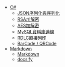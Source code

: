 * [C#]()
  * [JSON序列化與序列化](/CSharp/json.md)
  * [RSA加解密](/CSharp/rsa.md)
  * [AES加解密](/CSharp/aes.md)
  * [MySQL資料庫連線](/CSharp/mysql.md)
  * [RDLC直接列印](/CSharp/PrintRDLC.md)
  * [BarCode / QRCode](/CSharp/barcodeqrcode.md)
* [Markdown]()
  * [Markdown](/Markdown/markdown.md)
  * [docsify](/Markdown/docsify.md)
  
